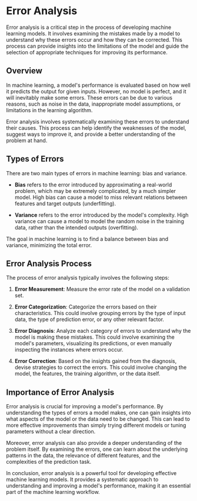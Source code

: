 # Error Analysis

Error analysis is a critical step in the process of developing machine learning models. It involves examining the mistakes made by a model to understand why these errors occur and how they can be corrected. This process can provide insights into the limitations of the model and guide the selection of appropriate techniques for improving its performance.

## Overview

In machine learning, a model's performance is evaluated based on how well it predicts the output for given inputs. However, no model is perfect, and it will inevitably make some errors. These errors can be due to various reasons, such as noise in the data, inappropriate model assumptions, or limitations in the learning algorithm.

Error analysis involves systematically examining these errors to understand their causes. This process can help identify the weaknesses of the model, suggest ways to improve it, and provide a better understanding of the problem at hand.

## Types of Errors

There are two main types of errors in machine learning: bias and variance.

- **Bias** refers to the error introduced by approximating a real-world problem, which may be extremely complicated, by a much simpler model. High bias can cause a model to miss relevant relations between features and target outputs (underfitting).

- **Variance** refers to the error introduced by the model's complexity. High variance can cause a model to model the random noise in the training data, rather than the intended outputs (overfitting).

The goal in machine learning is to find a balance between bias and variance, minimizing the total error.

## Error Analysis Process

The process of error analysis typically involves the following steps:

1. **Error Measurement**: Measure the error rate of the model on a validation set.

2. **Error Categorization**: Categorize the errors based on their characteristics. This could involve grouping errors by the type of input data, the type of prediction error, or any other relevant factor.

3. **Error Diagnosis**: Analyze each category of errors to understand why the model is making these mistakes. This could involve examining the model's parameters, visualizing its predictions, or even manually inspecting the instances where errors occur.

4. **Error Correction**: Based on the insights gained from the diagnosis, devise strategies to correct the errors. This could involve changing the model, the features, the training algorithm, or the data itself.

## Importance of Error Analysis

Error analysis is crucial for improving a model's performance. By understanding the types of errors a model makes, one can gain insights into what aspects of the model or the data need to be changed. This can lead to more effective improvements than simply trying different models or tuning parameters without a clear direction.

Moreover, error analysis can also provide a deeper understanding of the problem itself. By examining the errors, one can learn about the underlying patterns in the data, the relevance of different features, and the complexities of the prediction task.

In conclusion, error analysis is a powerful tool for developing effective machine learning models. It provides a systematic approach to understanding and improving a model's performance, making it an essential part of the machine learning workflow.
